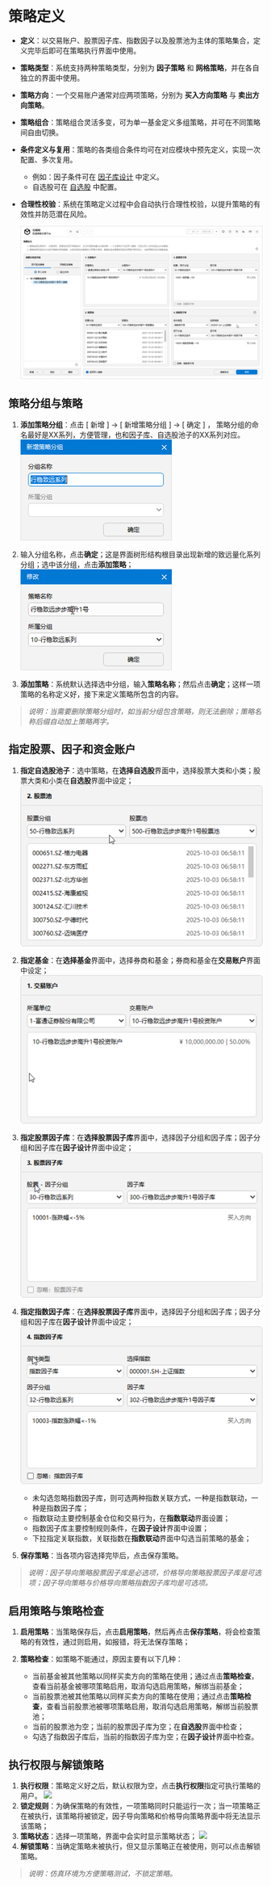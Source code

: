 # 策略定义

- **定义**：以交易账户、股票因子库、指数因子以及股票池为主体的策略集合，定义完毕后即可在策略执行界面中使用。
- **策略类型**：系统支持两种策略类型，分别为 **因子策略** 和 **网格策略**，并在各自独立的界面中使用。  
- **策略方向**：一个交易账户通常对应两项策略，分别为 **买入方向策略** 与 **卖出方向策略**。  
- **策略组合**：策略组合灵活多变，可为单一基金定义多组策略，并可在不同策略间自由切换。
- **条件定义与复用**：策略的各类组合条件均可在对应模块中预先定义，实现一次配置、多次复用。  
  - 例如：因子条件可在 [因子库设计](./Factor_Library_Design.md) 中定义。  
  - 自选股可在 [自选股](./Custom_Stocks.md) 中配置。 
- **合理性校验**：系统在策略定义过程中会自动执行合理性校验，以提升策略的有效性并防范潜在风险。
  
  ![](/images/strategy_definition.png)

## 策略分组与策略

1. **添加策略分组**：点击 [ 新增 ] -> [ 新增策略分组 ] -> [ 确定 ] ， 策略分组的命名最好是XX系列，方便管理，也和因子库、自选股池子的XX系列对应。
	![](./images/strategy_group_add.png)
	
2. 输入分组名称，点击**确定**；这是界面树形结构根目录出现新增的致远量化系列分组；选中该分组，点击**添加策略**；<br>
	![](./images/strategy_add.png)
	
3. **添加策略**：系统默认选择选中分组，输入**策略名称**；然后点击**确定**；这样一项策略的名称定义好，接下来定义策略所包含的内容。

>*说明：当需要删除策略分组时，如当前分组包含策略，则无法删除；策略名称后缀自动加上策略两字。*

## 指定股票、因子和资金账户

1. **指定自选股池子**：选中策略，在**选择自选股**界面中，选择股票大类和小类；股票大类和小类在**自选股**界面中设定；<br>
	![](./images/strategy_select_stock.png)
2. **指定基金**：在**选择基金**界面中，选择券商和基金；券商和基金在**交易账户**界面中设定；<br>
	![](./images/strategy_select_fund.png)
3. **指定股票因子库**：在**选择股票因子库**界面中，选择因子分组和因子库；因子分组和因子库在**因子设计**界面中设定；<br>
	![](./images/strategy_select_factor.png)
4. **指定指数因子库**：在**选择股票因子库**界面中，选择因子分组和因子库；因子分组和因子库在**因子设计**界面中设定；<br>
	![](./images/strategy_select_index_factor.png)
	- 未勾选忽略指数因子库，则可选两种指数关联方式，一种是指数联动，一种是指数因子库；
	- 指数联动主要控制基金仓位和交易行为，在**指数联动**界面设置；
	- 指数因子库主要控制规则条件，在**因子设计**界面中设置；
	- 下拉指定关联指数，关联指数在**指数联动**界面中勾选当前策略的基金；

5. **保存策略**：当各项内容选择完毕后，点击保存策略。

>*说明：因子导向策略股票因子库是必选项，价格导向策略股票因子库是可选项；因子导向策略与价格导向策略指数因子库均是可选项。*

## 启用策略与策略检查
1. **启用策略**：当策略保存后，点击**启用策略**，然后再点击**保存策略**，将会检查策略的有效性，通过则启用，如报错，将无法保存策略；

2. **策略检查**：如策略不能通过，原因主要有以下几种：

   - 当前基金被其他策略以同样买卖方向的策略在使用；通过点击**策略检查**，查看当前基金被哪项策略启用，取消勾选启用策略，解绑当前基金；
   - 当前股票池被其他策略以同样买卖方向的策略在使用；通过点击**策略检查**，查看当前股票池被哪项策略启用，取消勾选启用策略，解绑当前股票池；
   - 当前的股票池为空；当前的股票因子库为空；在**自选股**界面中检查；
   - 勾选了指数因子库后，当前的指数因子库为空；在**因子设计**界面中检查。

## 执行权限与解锁策略
1. **执行权限**：策略定义好之后，默认权限为空，点击**执行权限**指定可执行策略的用户。
	![](_assets/images/strategy_user_right.png)
2. **锁定规则**：为确保策略的有效性，一项策略同时只能运行一次；当一项策略正在被执行，该策略将被锁定，因子导向策略和价格导向策略界面中将无法显示该策略；
3. **策略状态**：选择一项策略，界面中会实时显示策略状态；
    ![](_assets/images/strategy_status.png)
4. **解锁策略**：当确定策略未被执行，但又显示策略正在被使用，则可以点击解锁策略。

>*说明：仿真环境为方便策略测试，不锁定策略。*
